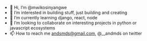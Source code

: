 - 👋 Hi, I’m @mwikosinyangwe
- 👀 I’m interested in building stuff, just building and creating
- 🌱 I’m currently learning django, react, node
- 💞️ I’m looking to collaborate on interesting projects in python or javascript ecosystems
- 📫 How to reach me andsmds@gmail.com, @__andmds on twitter

<!---
mwikosinyangwe/mwikosinyangwe is a ✨ special ✨ repository because its `README.md` (this file) appears on your GitHub profile.
You can click the Preview link to take a look at your changes.
--->
